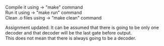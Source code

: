 Compile it using      ->   "make"        command <br />
Run it using          ->   "make run"    command <br />
Clean .o files using  ->   "make clean"  command <br />
 

Assignment updated: It can be assumed that there is going to be only one decoder and that decoder will be the last gate before output. <br />
This does not mean that there is always going to be a decoder. 
